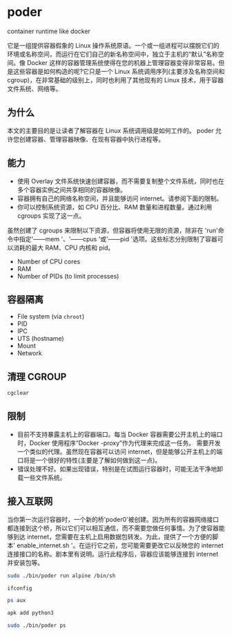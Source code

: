 # poder
container runtime like docker

它是一组提供容器假象的 Linux 操作系统原语。一个或一组进程可以摆脱它们的环境或名称空间，而运行在它们自己的新名称空间中，独立于主机的“默认”名称空间。像 Docker 这样的容器管理系统使得在您的机器上管理容器变得非常容易。但是这些容器是如何构造的呢?它只是一个 Linux 系统调用序列(主要涉及名称空间和 cgroup)，在非常基础的级别上，同时也利用了其他现有的 Linux 技术，用于容器文件系统、网络等。

## 为什么

本文的主要目的是让读者了解容器在 Linux 系统调用级是如何工作的。 poder 允许您创建容器、管理容器映像、在现有容器中执行进程等。

## 能力

- 使用 Overlay 文件系统快速创建容器，而不需要复制整个文件系统，同时也在多个容器实例之间共享相同的容器映像。
- 容器拥有自己的网络名称空间，并且能够访问 internet。请参阅下面的限制。
- 你可以控制系统资源，如 CPU 百分比、RAM 数量和进程数量。通过利用 cgroups 实现了这一点。

虽然创建了 cgroups 来限制以下资源，但容器将使用无限的资源，除非在 'run'命令中指定'——mem '、'——cpus '或'——pid '选项。这些标志分别限制了容器可以消耗的最大 RAM、CPU 内核和 pid。

- Number of CPU cores
- RAM
- Number of PIDs (to limit processes)

## 容器隔离

- File system (via `chroot`)
- PID
- IPC
- UTS (hostname)
- Mount
- Network

## 清理 CGROUP

```bash
cgclear
```

## 限制

- 目前不支持暴露主机上的容器端口。每当 Docker 容器需要公开主机上的端口时，Docker 使用程序“Docker -proxy”作为代理来完成这一任务。 需要开发一个类似的代理。虽然现在容器可以访问 internet，但是能够公开主机上的端口将是一个很好的特性(主要是了解如何做到这一点)。
- 错误处理不好。如果出现错误，特别是在试图运行容器时，可能无法干净地卸载一些文件系统。

## 接入互联网

当你第一次运行容器时，一个新的桥'poder0'被创建。因为所有的容器网络接口都连接到这个桥，所以它们可以相互通信，而不需要您做任何事情。为了使容器能够到达 internet，您需要在主机上启用数据包转发。为此，提供了一个方便的脚本' enable_internet.sh '。在运行它之前，您可能需要更改它以反映您的 internet 连接接口的名称。剧本里有说明。运行此程序后，容器应该能够连接到 internet 并安装包等。

```bash
sudo ./bin/poder run alpine /bin/sh

ifconfig

ps aux

apk add python3

sudo ./bin/poder ps
```
